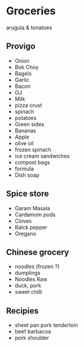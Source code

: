 # Groceries

arugula & tonatoes

## Provigo

- Onion
- Bok Choy
- Bagels
- Garlic
- Bacon
- OJ
- Milk
- pizza crust
- spinach
- potatoes
- Green sides
- Bananas
- Apple
- olive oil
- frozen spinach
- ice cream sandwiches
- compost bags
- formula
- Dish soap

## Spice store

- Garam Masala
- Cardamom pods
- Cloves
- Balck pepper
- Oregano

## Chinese grocery

- noodles (frozen ?)
- dumplings
- Noodles Raw
- duck, pork
- sweet chilli

## Recipies

- sheet pan pork tenderloin
- beef barbacoa
- pork shoulder

